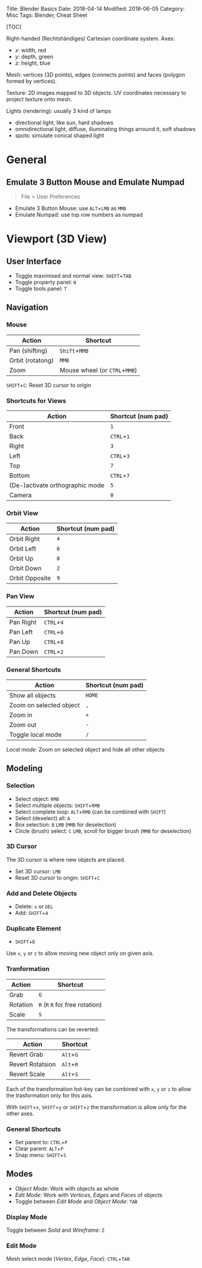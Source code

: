 Title: Blender Basics
Date: 2018-04-14
Modified: 2018-06-05
Category: Misc
Tags: Blender, Cheat Sheet

[TOC]

Right-handed (Rechtshändiges) Cartesian coordinate system. Axes:

- $x$: width, red
- $y$: depth, green
- $z$: height, blue

Mesh: vertices (3D points), edges (connects points) and faces (polygon formed by vertices).

Texture: 2D images mapped to 3D objects. UV coordinates necessary to project texture onto mesh.

Lights (rendering): usually 3 kind of lamps

- directional light, like sun, hard shadows
- omnidirectional light, diffuse, illuminating things arround it, soft shadows
- spots: simulate conical shaped light


# General

## Emulate 3 Button Mouse and Emulate Numpad

> File > User Preferences

- Emulate 3 Button Mouse: use `ALT`+`LMB` as `MMB`
- Emulate Numpad: use top row numbers as numpad

# Viewport (3D View)

## User Interface

- Toggle maximised and normal view: `SHIFT`+`TAB`
- Toggle property panel: `N`
- Toggle tools panel: `T`


## Navigation

### Mouse

| Action           | Shortcut      |
|------------------|---------------|
| Pan (shifting)   | `Shift`+`MMB` |
| Orbit (rotatong) | `MMB`         |
| Zoom             | Mouse wheel (or `CTRL`+`MMB`) |


`SHIFT`+`C`: Reset 3D cursor to origin

### Shortcuts for Views

| Action    | Shortcut (num pad)    |
|-----------|-----------------------|
| Front     |                 `1`   |
| Back      |          `CTRL`+`1`   |
| Right     |                 `3`   |
| Left      |          `CTRL`+`3`   |
| Top       |                 `7`   |
| Bottom    |          `CTRL`+`7`   |
| (De-)activate orthographic mode | `5` |
| Camera    |                 `0`   |


### Orbit View

| Action      | Shortcut (num pad) |
|-------------|--------------------|
| Orbit Right |              `4`   |
| Orbit Left  |              `6`   |
| Orbit Up    |              `8`   |
| Orbit Down  |              `2`   |
| Orbit Opposite |           `9`   |


### Pan View

| Action    | Shortcut (num pad)    |
|-----------|-----------------------|
| Pan Right |          `CTRL`+`4`   |
| Pan Left  |          `CTRL`+`6`   |
| Pan Up    |          `CTRL`+`8`   |
| Pan Down  |          `CTRL`+`2`   |


### General Shortcuts

| Action            | Shortcut (num pad) |
|-------------------|--------------------|
| Show all objects  |           `HOME`   |
| Zoom on selected object |        `,`   |
| Zoom in           |              `+`   |
| Zoom out          |              `-`   |
| Toggle local mode |              `/`   |

*Local mode*: Zoom on selected object and hide all other objects


## Modeling

### Selection

- Select object: `RMB`
- Select multiple objects: `SHIFT`+`RMB`
- Select complete loop: `ALT`+`RMB` (can be combined with `SHIFT`)
- Select (deselect) all: `A`
- Box selection: `B` `LMB` (`MMB` for deselection)
- Circle (brush) select: `C` `LMB`, scroll for bigger brush (`MMB` for deselection)


### 3D Cursor

The 3D cursor is where new objects are placed.

- Set 3D cursor: `LMB`
- Reset 3D cursor to origin: `SHIFT`+`C`


### Add and Delete Objects

- Delete: `x` or `DEL`
- Add: `SHIFT`+`A`

### Duplicate Element

- `SHIFT`+`D`

Use `x`, `y` or `z` to allow moving new object only on given axis.


### Tranformation

| Action   | Shortcut |
|----------|----------|
| Grab     | `G`      |
| Rotation | `R` (`R` `R` for free rotation) |
| Scale    | `S`      | 

The transformations can be reverted:

| Action           | Shortcut  |
|------------------|-----------|
| Revert Grab      | `Alt`+`G` |
| Revert Rotatsion | `Alt`+`R` |
| Revert Scale     | `Alt`+`S` |

Each of the transformation hot-key can be combined with `x`, `y` or `z` to allow the trasformation only for this axis.

With `SHIFT`+`x`, `SHIFT`+`y` or `SHIFT`+`z` the transformation is allow only for the other axes.


### General Shortcuts

- Set parent to: `CTRL`+`P`
- Clear parent: `ALT`+`P`
- Snap menu: `SHIFT`+`S`


## Modes

- *Object Mode*: Work with objects as whole
- *Edit Mode*: Work with *Vertices*, *Edges* and *Faces* of objects
- Toggle between *Edit Mode* and *Object Mode*: `TAB`


### Display Mode

Toggle between *Solid* and *Wireframe*: `Z`

### Edit Mode

Mesh select mode (*Vertex*, *Edge*, *Face*): `CTRL`+`TAB`

